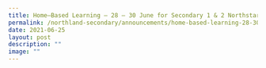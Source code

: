 ```yaml
---
title: Home–Based Learning – 28 – 30 June for Secondary 1 & 2 Northstars
permalink: /northland-secondary/announcements/home-based-learning-28-30-june-for-sec-1-2-northstars/
date: 2021-06-25
layout: post
description: ""
image: ""
---
```

